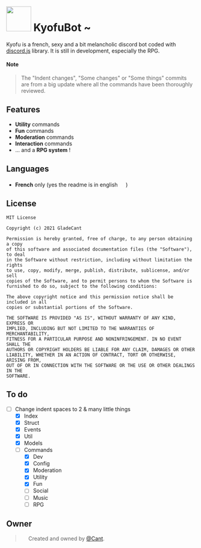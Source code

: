 # <img src='https://cdn.discordapp.com/attachments/752433631255068742/865242273431420978/kyofu.png' height='65.678'> KyofuBot ~
Kyofu is a french, sexy and a bit melancholic discord bot coded with [discord.js](https://discord.js.org/#/) library.
It is still in development, especially the RPG. 

#### Note
> The "Indent changes", "Some changes" or "Some things" commits are from a big update where all the commands have been thoroughly reviewed. 

## Features
* **Utility** commands
* **Fun** commands
* **Moderation** commands
* **Interaction** commands
* ... and a **RPG system** !

## Languages
* **French** only (yes the readme is in english <img src='https://cdn.discordapp.com/emojis/732978705567187045.png' height='17.666'>)

## License
```
MIT License

Copyright (c) 2021 GladeCant

Permission is hereby granted, free of charge, to any person obtaining a copy
of this software and associated documentation files (the "Software"), to deal
in the Software without restriction, including without limitation the rights
to use, copy, modify, merge, publish, distribute, sublicense, and/or sell
copies of the Software, and to permit persons to whom the Software is
furnished to do so, subject to the following conditions:

The above copyright notice and this permission notice shall be included in all
copies or substantial portions of the Software.

THE SOFTWARE IS PROVIDED "AS IS", WITHOUT WARRANTY OF ANY KIND, EXPRESS OR
IMPLIED, INCLUDING BUT NOT LIMITED TO THE WARRANTIES OF MERCHANTABILITY,
FITNESS FOR A PARTICULAR PURPOSE AND NONINFRINGEMENT. IN NO EVENT SHALL THE
AUTHORS OR COPYRIGHT HOLDERS BE LIABLE FOR ANY CLAIM, DAMAGES OR OTHER
LIABILITY, WHETHER IN AN ACTION OF CONTRACT, TORT OR OTHERWISE, ARISING FROM,
OUT OF OR IN CONNECTION WITH THE SOFTWARE OR THE USE OR OTHER DEALINGS IN THE
SOFTWARE.
```

## To do
* [ ] Change indent spaces to 2 & many little things
    * [x] Index
    * [x] Struct
    * [x] Events
    * [x] Util
    * [x] Models
    * [ ] Commands
        * [x] Dev 
        * [x] Config
        * [x] Moderation 
        * [x] Utility
        * [x] Fun
        * [ ] Social
        * [ ] Music 
        * [ ] RPG   

## Owner
> <img src='https://cdn.discordapp.com/emojis/812992729797230592.png?v=1' height='15'> Created and owned by [@Cant](https://github.com/GladeCant/).

